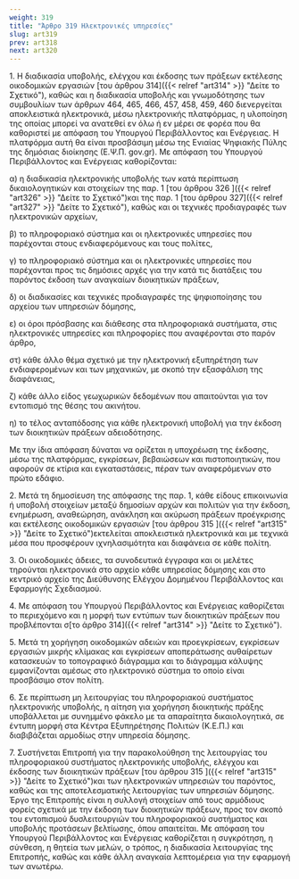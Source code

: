 ```yaml
---
weight: 319
title: "Άρθρο 319 Ηλεκτρονικές υπηρεσίες"
slug: art319
prev: art318
next: art320
---
```


1\. Η διαδικασία υποβολής, ελέγχου και έκδοσης των πράξεων εκτέλεσης οικοδομικών εργασιών [του άρθρου 314]({{< relref "art314" >}} "Δείτε το Σχετικό"), καθώς και η διαδικασία υποβολής και γνωμοδότησης των συμβουλίων των άρθρων 464, 465, 466, 457, 458, 459, 460 διενεργείται αποκλειστικά ηλεκτρονικά, μέσω ηλεκτρονικής πλατφόρμας, η υλοποίηση της οποίας μπορεί να ανατεθεί εν όλω ή εν μέρει σε φορέα που θα καθοριστεί με απόφαση του Υπουργού Περιβάλλοντος και Ενέργειας. Η πλατφόρμα αυτή θα είναι προσβάσιμη μέσω της Ενιαίας Ψηφιακής Πύλης της δημόσιας διοίκησης (Ε.Ψ.Π. gov.gr). Με απόφαση του Υπουργού Περιβάλλοντος και Ενέργειας καθορίζονται:

α) η διαδικασία ηλεκτρονικής υποβολής των κατά περίπτωση δικαιολογητικών και στοιχείων της παρ. 1 [του άρθρου 326 ]({{< relref "art326" >}} "Δείτε το Σχετικό")και της παρ. 1 [του άρθρου 327]({{< relref "art327" >}} "Δείτε το Σχετικό"), καθώς και οι τεχνικές προδιαγραφές των ηλεκτρονικών αρχείων,

β) το πληροφοριακό σύστημα και οι ηλεκτρονικές υπηρεσίες που παρέχονται στους ενδιαφερόμενους και τους πολίτες,

γ) το πληροφοριακό σύστημα και οι ηλεκτρονικές υπηρεσίες που παρέχονται προς τις δημόσιες αρχές για την κατά τις διατάξεις του παρόντος έκδοση των αναγκαίων διοικητικών πράξεων,

δ) οι διαδικασίες και τεχνικές προδιαγραφές της ψηφιοποίησης του αρχείου των υπηρεσιών δόμησης,

ε) οι όροι πρόσβασης και διάθεσης στα πληροφοριακά συστήματα, στις ηλεκτρονικές υπηρεσίες και πληροφορίες που αναφέρονται στο παρόν άρθρο,

στ) κάθε άλλο θέμα σχετικό με την ηλεκτρονική εξυπηρέτηση των ενδιαφερομένων και των μηχανικών, με σκοπό την εξασφάλιση της διαφάνειας,

ζ) κάθε άλλο είδος γεωχωρικών δεδομένων που απαιτούνται για τον εντοπισμό της θέσης του ακινήτου.

η) το τέλος ανταπόδοσης για κάθε ηλεκτρονική υποβολή για την έκδοση των διοικητικών πράξεων αδειοδότησης.

Με την ίδια απόφαση δύναται να ορίζεται η υποχρέωση της έκδοσης, μέσω της πλατφόρμας, εγκρίσεων, βεβαιώσεων και πιστοποιητικών, που αφορούν σε κτίρια και εγκαταστάσεις, πέραν των αναφερόμενων στο πρώτο εδάφιο.

2\. Μετά τη δημοσίευση της απόφασης της παρ. 1, κάθε είδους επικοινωνία ή υποβολή στοιχείων μεταξύ δημοσίων αρχών και πολιτών για την έκδοση, ενημέρωση, αναθεώρηση, ανάκληση και ακύρωση πράξεων προέγκρισης και εκτέλεσης οικοδομικών εργασιών [του άρθρου 315 ]({{< relref "art315" >}} "Δείτε το Σχετικό")εκτελείται αποκλειστικά ηλεκτρονικά και με τεχνικά μέσα που προσφέρουν ιχνηλασιμότητα και διαφάνεια σε κάθε πολίτη.

3\. Οι οικοδομικές άδειες, τα συνοδευτικά έγγραφα και οι μελέτες τηρούνται ηλεκτρονικά στο αρχείο κάθε υπηρεσίας δόμησης και στο κεντρικό αρχείο της Διεύθυνσης Ελέγχου Δομημένου Περιβάλλοντος και Εφαρμογής Σχεδιασμού.

4\. Με απόφαση του Υπουργού Περιβάλλοντος και Ενέργειας καθορίζεται το περιεχόμενο και η μορφή των εντύπων των διοικητικών πράξεων που προβλέπονται σ[το άρθρο 314]({{< relref "art314" >}} "Δείτε το Σχετικό").

5\. Μετά τη χορήγηση οικοδομικών αδειών και προεγκρίσεων, εγκρίσεων εργασιών μικρής κλίμακας και εγκρίσεων αποπεράτωσης αυθαίρετων κατασκευών το τοπογραφικό διάγραμμα και το διάγραμμα κάλυψης εμφανίζονται αμέσως στο ηλεκτρονικό σύστημα το οποίο είναι προσβάσιμο στον πολίτη.

6\. Σε περίπτωση μη λειτουργίας του πληροφοριακού συστήματος ηλεκτρονικής υποβολής, η αίτηση για χορήγηση διοικητικής πράξης υποβάλλεται με συνημμένο φάκελο με τα απαραίτητα δικαιολογητικά, σε έντυπη μορφή στα Κέντρα Εξυπηρέτησης Πολιτών (Κ.Ε.Π.) και διαβιβάζεται αρμοδίως στην υπηρεσία δόμησης.

7\. Συστήνεται Επιτροπή για την παρακολούθηση της λειτουργίας του πληροφοριακού συστήματος ηλεκτρονικής υποβολής, ελέγχου και έκδοσης των διοικητικών πράξεων [του άρθρου 315 ]({{< relref "art315" >}} "Δείτε το Σχετικό")και των ηλεκτρονικών υπηρεσιών του παρόντος, καθώς και της αποτελεσματικής λειτουργίας των υπηρεσιών δόμησης. Έργο της Επιτροπής είναι η συλλογή στοιχείων από τους αρμόδιους φορείς σχετικά με την έκδοση των διοικητικών πράξεων, προς τον σκοπό του εντοπισμού δυσλειτουργιών του πληροφοριακού συστήματος και υποβολής προτάσεων βελτίωσης, όπου απαιτείται. Με απόφαση του Υπουργού Περιβάλλοντος και Ενέργειας καθορίζεται η συγκρότηση, η σύνθεση, η θητεία των μελών, ο τρόπος, η διαδικασία λειτουργίας της Επιτροπής, καθώς και κάθε άλλη αναγκαία λεπτομέρεια για την εφαρμογή των ανωτέρω.


